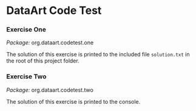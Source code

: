 # DataArt Code Test

### Exercise One

*Package:* org.dataart.codetest.one

The solution of this exercise is printed to the included file `solution.txt` in the root of this project folder.

### Exercise Two

*Package:* org.dataart.codetest.two

The solution of this exercise is printed to the console.
